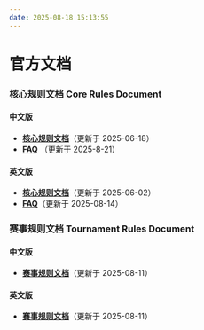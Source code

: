 ```yaml
---
date: 2025-08-18 15:13:55
---
```


# 官方文档

### 核心规则文档 Core Rules Document

#### 中文版
- [**核心规则文档**](https://lol.playloltcg.com/rules/%E3%80%8A%E7%AC%A6%E6%96%87%E6%88%98%E5%9C%BA%E3%80%8B%E6%A0%B8%E5%BF%83%E8%A7%84%E5%88%99_250617.pdf)（更新于 2025-06-18）
- [**FAQ**](https://lol.playloltcg.com/rules/%E3%80%8A%E7%AC%A6%E6%96%87%E6%88%98%E5%9C%BA%EF%BC%9A%E8%8B%B1%E9%9B%84%E8%81%94%E7%9B%9F%E5%AF%B9%E6%88%98%E5%8D%A1%E7%89%8C%E3%80%8B%E6%A0%B8%E5%BF%83%E8%A7%84%E5%88%99FAQ.pdf) （更新于 2025-8-21）

#### 英文版
- [**核心规则文档**](https://cmsassets.rgpub.io/sanity/files/dsfx7636/news_live/c780858c1621672aea0dc6b454e9233f5a43d000.pdf)（更新于 2025-06-02）
- [**FAQ**](https://lol.playloltcg.com/rules/%E3%80%8A%E7%AC%A6%E6%96%87%E6%88%98%E5%9C%BA%EF%BC%9A%E8%8B%B1%E9%9B%84%E8%81%94%E7%9B%9F%E5%AF%B9%E6%88%98%E5%8D%A1%E7%89%8C%E3%80%8B%E6%A0%B8%E5%BF%83%E8%A7%84%E5%88%99FAQ.pdf)（更新于 2025-08-14）

### 赛事规则文档 Tournament Rules Document

#### 中文版
- [**赛事规则文档**](https://lol.playloltcg.com/rules/%E3%80%8A%E7%AC%A6%E6%96%87%E6%88%98%E5%9C%BA%E3%80%8B%E8%B5%9B%E4%BA%8B%E8%A7%84%E5%88%99_250729.pdf)（更新于 2025-08-11）

#### 英文版
- [**赛事规则文档**](https://cmsassets.rgpub.io/sanity/files/dsfx7636/news_live/1efc974ac167eefd6e38a3e0364509741f785648.pdf)（更新于 2025-08-11）

